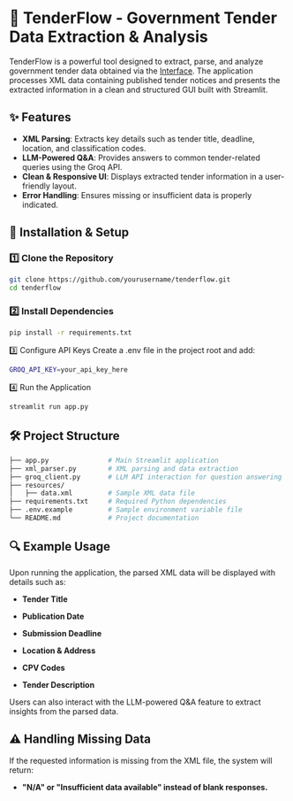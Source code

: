 # 📄 TenderFlow - Government Tender Data Extraction & Analysis

TenderFlow is a powerful tool designed to extract, parse, and analyze government tender data obtained via the [Interface](https://oeffentlichevergabe.de/documentation/swagger-ui/opendata/index.html#/opendata/getExportAsEforms). The application processes XML data containing published tender notices and presents the extracted information in a clean and structured GUI built with Streamlit.

## ✨ Features

- **XML Parsing**: Extracts key details such as tender title, deadline, location, and classification codes.
- **LLM-Powered Q&A**: Provides answers to common tender-related queries using the Groq API.
- **Clean & Responsive UI**: Displays extracted tender information in a user-friendly layout.
- **Error Handling**: Ensures missing or insufficient data is properly indicated.

## 📌 Installation & Setup

### 1️⃣ Clone the Repository
```bash
git clone https://github.com/yourusername/tenderflow.git
cd tenderflow
```

### 2️⃣ Install Dependencies
```bash
pip install -r requirements.txt
```
3️⃣ Configure API Keys
Create a .env file in the project root and add:
```bash
GROQ_API_KEY=your_api_key_here
```
4️⃣ Run the Application
```bash 
streamlit run app.py
```
## 🛠️ Project Structure
```graphql
├── app.py               # Main Streamlit application
├── xml_parser.py        # XML parsing and data extraction
├── groq_client.py       # LLM API interaction for question answering
├── resources/
│   ├── data.xml         # Sample XML data file
├── requirements.txt     # Required Python dependencies
├── .env.example         # Sample environment variable file
└── README.md            # Project documentation
```
## 🔍 Example Usage
Upon running the application, the parsed XML data will be displayed with details such as:

- **Tender Title**

- **Publication Date**

- **Submission Deadline**

- **Location & Address**

- **CPV Codes**

- **Tender Description**

Users can also interact with the LLM-powered Q&A feature to extract insights from the parsed data.

## ⚠️ Handling Missing Data
If the requested information is missing from the XML file, the system will return:

- **"N/A" or "Insufficient data available" instead of blank responses.**

